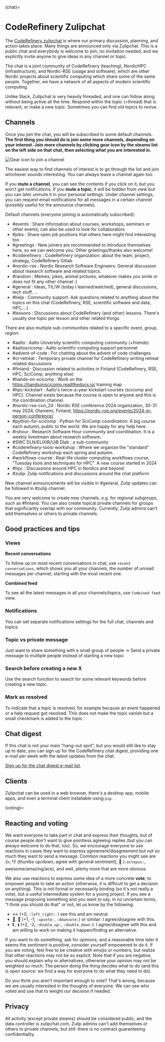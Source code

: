 
(chat)=
# CodeRefinery Zulipchat

The [CodeRefinery zulipchat](https://coderefinery.zulipchat.com) is
where our primary discussion, planning, and action takes place.  Many
things are announced only via Zulipchat.  This is a public chat and
everybody is welcome to join, no invitation needed, and we explicitly
invite anyone to give ideas in any channel or topic.

The chat is a joint community of CodeRefinery (teaching), NordicHPC
(infrastructure), and Nordic-RSE (usage and software), which are other
Nordic projects about scientific computing which share some of the
same people. Together, we have a network of all aspects of modern
scientific computing.

Unlike Slack, Zulipchat is very heavily threaded, and one can follow along without being active all the time.  Respond within the
topic (=thread) that is relevant, or make a new topic.  Sometimes you
can find old topics to revive.


## Channels

Once you join the chat, you will be subscribed to some default
channels.  **The first thing you
should do is join some more channels, depending on your interest.  Join
more channels by clicking gear icon by the steams list on the left side
on that chat, then selecting what you are interested in.**

![Gear icon to join a channel](img/chat--join-stream.png)

The easiest way to find channels of interest is to go through the list and join whichever sounds interesting. You can always leave a channel again too.

If you **mute a channel**, you can see the contents if you click on it,
but you won't get notifications.  If you **mute a topic**, it will be
hidden from view but you can later unmute it in your personal
settings.  Under channel settings, you can request email notifications
for all messages in a certain channel (possibly useful for the announce channels).

Default channels (everyone joining is automatically subscribed):


- #events : Share information about courses, workshops, seminars or other events; can also be used to look for collaborators
- #jobs : Share open job positions that others here might find interesting too
- #greetings : New joiners are recommended to introduce themselves here, so we can welcome you. Other greetings/thanks also welcome!
- #coderefinery : CodeRefinery organization: about the team, project, strategy, CodeRefinery Gitlab
- #nordic-rse : Nordic Research Software Engineers: General discussion about research software and related topics.
- #random : Memes, jokes, animal pictures, whatever makes you smile or does not fit any other channel :)
- #general : Ideas, TIL/W (today I learned/watched), general discussions, tech stuff, ...
- #help : Community support. Ask questions related to anything about the topics on this chat (CodeRefinery, RSE, scientific software and data, HPC,...)
- #lessons :  Discussions about CodeRefinery (and other) lessons. There's usually one topic per lesson and other related things.


There are also multiple sub-communities related to a specific event, group, region:

- #aalto : Aalto University scientific computing community (+friends)
- #aaltoscicomp : Aalto scientific computing support personnel
- #advent-of-code : For chatting about the advent of code challenges
- #cr-retreat : Temporary private channel for CodeRefinery writing retreat related discussions
- #finland : Discussion related to activities in Finland (CodeRefinery, RSE, HPC, SciComp, anything else)
- #hands-on-scicomp : Work on the https://handsonscicomp.readthedocs.io/ training map
- #hpc-kickstart : Aalto's twice-a-year kickstart courses (scicomp and HPC). Channel exists because the course is open to anyone and this is the coordination channel.
- #nordic-rse-con_24 : Nordic RSE conference 2024 organization, 30-31 may 2024, Otaniemi, Finland, https://nordic-rse.org/events/2024-in-person-conference/
- #python-for-scicomp : Python for SciComp coordination: A big course each autumn, public to the world. We are happy for any help here.
- #rshour : Research Software Hour community and coordination. It is a weekly livestream about research software.
- #SWC DLN/ELIXIR/UiB Dlab : a sub-community
- #coderefinery-tools-workshop : Where we organize the "standard" CodeRefinery workshop each spring and autumn.
- #workflows-course : Real-life cluster computing workflows course, "Tuesday tools and techniques for HPC". A new course started in 2024
- #hpc : Discussions around HPC in Nordics and beyond
- #zulip: Zulip notifications and discussions around the chat platform

New channel announcements will be visible in #general, Zulip updates can be followed in #zulip channel.

You are very welcome to create new channels, e.g. for regional subgroups, such as #finland.
You can also create topical private channels for groups that significantly
overlap with our community.  Currently, Zulip admins can't add
themselves or others to private channels.

## Good practices and tips

### Views

**Recent conversations**

To follow up on most recent conversations in chat, use `recent conversations`, which shows you all your channels, the number of unread messages per channel, starting with the most recent one.

**Combined feed**

To see all the latest messages in all your channels/topics, use `Combined feed` view.

### Notifications

You can set separate notifications settings for the full chat, channels and topics.

### Topic vs private message

Just want to share something with a small group of people -> Send a private message to multiple people instead of starting a new topic

### Search before creating a new X

Use the search function to search for some relevant keywords before creating a new topic.

### Mark as resolved

To indicate that a topic is resolved, for example because an event happened or a help request got resolved. This does not make the topic vanish but a small checkmark is added to the topic.

## Chat digest

If this chat is not your main "hang-out spot", but you would still like to stay up to date, you can sign up for the CodeRefinery chat digest, providing one e-mail per week with the latest updates from the chat.

[Sign up for the chat digest e-mail list](https://postit.csc.fi/sympa/subscribe/coderefinery-team).

## Clients

Zulipchat can be used in a web browser, there's a desktop app, mobile
apps, and even a terminal client installable using ``pip``.



(voting)=

## Reacting and voting

We want everyone to take part in chat and express their thoughts, but
of course people don't want to give pointless agreeing replies (but
you can always welcome to do that, too).  So, we encourage everyone to use reactions in cases they want to express agreement/disagreement but not so much they want to send a message.  Common reactions you might see are 👍, 👎 (thumbs up/down, agree with general sentiment), 🐙 (`:octopus:`, awesome/amazing/ace), and well, plenty more that are more obvious.

We also use reactions to express some idea of a more concrete
**vote**, to empower people to take an action (otherwise, it is
difficult to get a decision on anything).  This is not formal or
necessarily binding (so it's not really a vote), but a useful
intermediate system for a young project.  If you see a message
proposing something and you want to say, in no uncertain terms, "I
think you should do that" or not, let us know by the following:

* ↔️ (+0, `:left_right:`: I see this and am neutral.
* 🔼, 🔽 (+1, -1, `:upvote:`, `:downvote:`) or similar: I
   agree/disagree with this.
* ⏬, ⏫ (+2, -2, `:double_up:`, `:double_down:`): I agree/disagree
   with this and am willing to work on making it happen/finding an
   alternative.

If you want to do something, ask for opinions, and a reasonable time
later it seems the sentiment is positive, consider yourself empowered
to do it.  If you are voting, feel free to be creative with emojis or
numbers, but realize that other reactions may not be so explicit.  Note that if you are negative, you should explain why or alternatives, otherwise your opinion may not be weighted so much.  The person doing the thing decides what to do (and this is open source: we find a way for everyone to do what they need to do).

Do you think you aren't important enough to vote?  That's wrong,
because we are usually interested in the thoughts of everyone.  We
can see who voted and use that to weight our decision if needed.



## Privacy

All activity (except private steams) should be considered public, and
the data controller is zulipchat.com.  Zulip admins can't add
themselves or others to private channels, but still: there is no
contract guaranteeing confidentiality.
